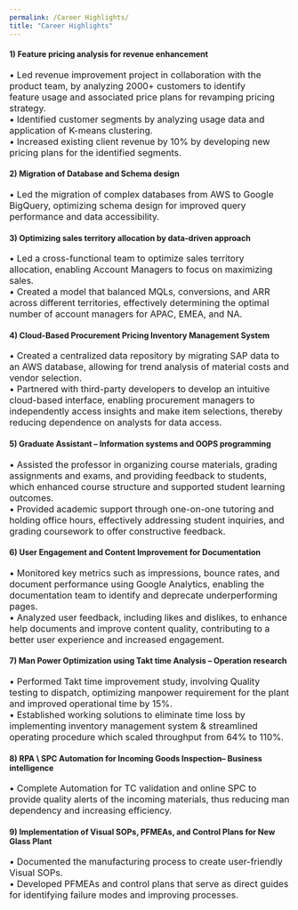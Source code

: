 ```yaml
---
permalink: /Career Highlights/
title: "Career Highlights"
---
```

<H4>1) Feature pricing analysis for revenue enhancement</H4>  
<span style="font-size:16px">
•  Led revenue improvement project in collaboration with the product team, by analyzing 2000+ customers to identify<br>
feature usage and associated price plans for revamping pricing strategy.<br>
• Identified customer segments by analyzing usage data and application of K-means clustering.<br>
•  Increased existing client revenue by 10% by developing new pricing plans for the identified segments.<br>
</span>

<H4>2) Migration of Database and Schema design</H4>  
<span style="font-size:16px">
• Led the migration of complex databases from AWS to Google BigQuery, optimizing schema design for improved query performance and data accessibility.<br>
</span>

<H4>3) Optimizing sales territory allocation by data-driven approach</H4>  
<span style="font-size:16px">
• Led a cross-functional team to optimize sales territory allocation, enabling Account Managers to focus on maximizing 
sales.<br>
• Created a model that balanced MQLs, conversions, and ARR across different territories, effectively determining the 
optimal number of account managers for APAC, EMEA, and NA.<br>
</span>
 
<H4>4) Cloud-Based Procurement Pricing Inventory Management System</H4>  
<span style="font-size:16px">
• Created a centralized data repository by migrating SAP data to an AWS database, allowing for trend analysis of 
material costs and vendor selection.<br>
• Partnered with third-party developers to develop an intuitive cloud-based interface, enabling procurement managers 
to independently access insights and make item selections, thereby reducing dependence on analysts for data 
access.<br>
</span>
 
<H4>5) Graduate Assistant – Information systems and OOPS programming</H4> 
<span style="font-size:16px">
• Assisted the professor in organizing course materials, grading assignments and exams, and providing feedback to 
students, which enhanced course structure and supported student learning outcomes.<br>
• Provided academic support through one-on-one tutoring and holding office hours, effectively addressing student 
inquiries, and grading coursework to offer constructive feedback.<br>
</span>
 
<H4>6) User Engagement and Content Improvement for Documentation</H4>  
<span style="font-size:16px">
• Monitored key metrics such as impressions, bounce rates, and document performance using Google Analytics, 
enabling the documentation team to identify and deprecate underperforming pages.<br>
• Analyzed user feedback, including likes and dislikes, to enhance help documents and improve content quality, 
contributing to a better user experience and increased engagement.<br>
</span>

<H4>7) Man Power Optimization using Takt time Analysis – Operation research</H4>  
<span style="font-size:16px">
• Performed Takt time improvement study, involving Quality testing to dispatch, optimizing manpower requirement for 
the plant and improved operational time by 15%.<br>
• Established working solutions to eliminate time loss by implementing inventory management system & streamlined 
operating procedure which scaled throughput from 64% to 110%.<br>
</span>

<H4>8) RPA \ SPC Automation for Incoming Goods Inspection– Business intelligence</H4>  
<span style="font-size:16px">
• Complete Automation for TC validation and online SPC to provide quality alerts of the incoming materials, thus 
reducing man dependency and increasing efficiency.<br>
</span>

<H4>9) Implementation of Visual SOPs, PFMEAs, and Control Plans for New Glass Plant</H4>  
<span style="font-size:16px">
• Documented the manufacturing process to create user-friendly Visual SOPs.<br>
• Developed PFMEAs and control plans that serve as direct guides for identifying failure modes and improving 
processes.<br>
</span>
